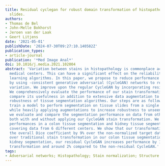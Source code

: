 ```yaml
---
title: Residual cyclegan for robust domain transformation of histopathological tissue
  slides.
authors:
- Thomas de Bel
- John-Melle Bokhorst
- Jeroen van der Laak
- Geert Litjens
date: '2021-05-01'
publishDate: '2024-07-30T09:27:10.140582Z'
publication_types:
- article-journal
publication: '*Med Image Anal*'
doi: 10.1016/j.media.2021.102004
abstract: 'Variation between stains in histopathology is commonplace across different
  medical centers. This can have a significant effect on the reliability of machine
  learning algorithms. In this paper, we propose to reduce performance variability
  by using -consistent generative adversarial (CycleGAN) networks to remove staining
  variation. We improve upon the regular CycleGAN by incorporating residual learning.
  We comprehensively evaluate the performance of our stain transformation method and
  compare its usefulness in addition to extensive data augmentation to enhance the
  robustness of tissue segmentation algorithms. Our steps are as follows: first, we
  train a model to perform segmentation on tissue slides from a single source center,
  while heavily applying augmentations to increase robustness to unseen data. Second,
  we evaluate and compare the segmentation performance on data from other centers,
  both with and without applying our CycleGAN stain transformation. We compare segmentation
  performances in a colon tissue segmentation and kidney tissue segmentation task,
  covering data from 6 different centers. We show that our transformation method improves
  the overall Dice coefficient by 9% over the non-normalized target data and by 4%
  over traditional stain transformation in our colon tissue segmentation task. For
  kidney segmentation, our residual CycleGAN increases performance by 10% over no
  transformation and around 2% compared to the non-residual CycleGAN.'
tags:
- Adversarial networks; Histopathology; Stain normalization; Structure segmentation
---
```

